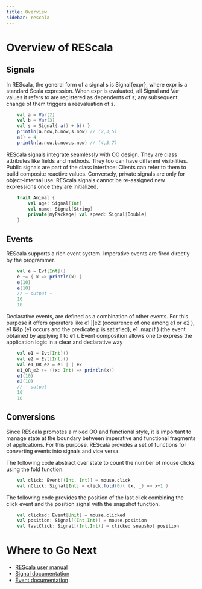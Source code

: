 ```yaml
---
title: Overview
sidebar: rescala
---
```

# Overview of REScala

## Signals

In REScala, the general form of a signal s is
Signal{expr}, where expr is a standard Scala
expression. When expr is evaluated, all Signal and Var
values it refers to are registered as dependents of s; any
subsequent change of them triggers a reevaluation of s.

```scala
	val a = Var(2)
	val b = Var(3)
	val s = Signal{ a() + b() }
	println(a.now,b.now,s.now) // (2,3,5)
	a() = 4
	println(a.now,b.now,s.now) // (4,3,7)
```
REScala signals integrate seamlessly with OO design. They are
class attributes like fields and methods. They too can have
different visibilities. Public signals are part of the class
interface: Clients can refer to them to build composite
reactive values. Conversely, private signals are only for
object-internal use.  REScala signals cannot be re-assigned
new expressions once they are initialized.


```scala
	trait Animal {
		val age: Signal[Int]
		val name: Signal[String]
		private[myPackage] val speed: Signal[Double]
	}
```

## Events
REScala supports a rich event system. Imperative events
are fired directly by the programmer.

```scala
	val e = Evt[Int]()
	e += { x => println(x) }
	e(10)
	e(10)
	// − output −
	10
	10
```

Declarative events, are defined as a combination of other
events. For this purpose it offers operators like e1 ||e2
(occurrence of one among e1 or e2 ), e1 &&p (e1 occurs and
the predicate p is satisfied), e1 .map(f ) (the event
obtained by applying f to e1 ). Event composition allows
one to express the application logic in a clear and
declarative way

```scala
	val e1 = Evt[Int]()
	val e2 = Evt[Int]()
	val e1_OR_e2 = e1 | | e2
	e1_OR_e2 += ((x: Int) => println(x))
	e1(10)
	e2(10)
	// − output −
	10
	10
```

## Conversions

Since REScala promotes a mixed OO and functional style,
it is important to manage state at the boundary between
imperative and functional fragments of applications. For
this purpose, REScala provides a set of functions for
converting events into signals and vice versa.

The following code abstract over state to count the number
of mouse clicks using the fold function.

```scala
	val click: Event[(Int, Int)] = mouse.click
	val nClick: Signal[Int] = click.fold(0)( (x, _) => x+1 )
```

The following code provides the position of the last click
combining the click event and the position signal with the
snapshot function.

```scala
	val clicked: Event[Unit] = mouse.clicked
	val position: Signal[(Int,Int)] = mouse.position
	val lastClick: Signal[(Int,Int)] = clicked snapshot position
```

# Where to Go Next

* [REScala user manual](/manual)
* [Signal documentation](/scaladoc/#rescala.reactives.Signal)
* [Event documentation](/scaladoc/#rescala.reactives.Event)
